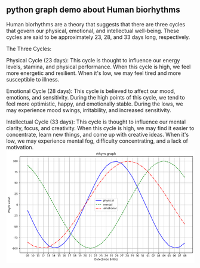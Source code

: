 ## python graph demo about Human biorhythms

Human biorhythms are a theory that suggests that there are three cycles that govern our physical, emotional, and intellectual well-being. These cycles are said to be approximately 23, 28, and 33 days long, respectively.

The Three Cycles:

Physical Cycle (23 days): This cycle is thought to influence our energy levels, stamina, and physical performance. When this cycle is high, we feel more energetic and resilient. When it's low, we may feel tired and more susceptible to illness.

Emotional Cycle (28 days): This cycle is believed to affect our mood, emotions, and sensitivity. During the high points of this cycle, we tend to feel more optimistic, happy, and emotionally stable. During the lows, we may experience mood swings, irritability, and increased sensitivity.

Intellectual Cycle (33 days): This cycle is thought to influence our mental clarity, focus, and creativity. When this cycle is high, we may find it easier to concentrate, learn new things, and come up with creative ideas. When it's low, we may experience mental fog, difficulty concentrating, and a lack of motivation.
 ![Image](https://raw.githubusercontent.com/SmallRob/simple-py-graph/main/output.png)
